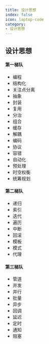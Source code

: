 ```yaml
---
title: 设计思想
index: false
icon: laptop-code
category:
- 设计思想
---
```


## 设计思想

#### 第一梯队
* 编程
* 结构化
* 关注点分离
* 抽象
* 封装
* 复用
* 分治
* 组合
* 缓存
* 解耦
* 编码
* 协议
* 容错
* 自动化
* 预处理
* 时空权衡
* 统筹规划

#### 第二梯队
* 递归
* 索引
* 迭代
* 遍历
* 中断
* 回滚
* 模板
* 模式
* 代理

#### 第三梯队
* 管道
* 并发
* 并行
* 批量
* 异步
* 回调
* 延迟
* 定时
* 通知
* 阻塞
